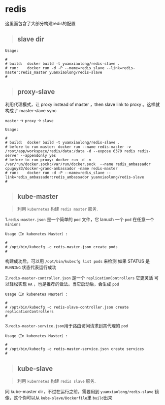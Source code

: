 redis
============

这里面包含了大部分构建redis的配置

> ## slave dir

```
Usage:

#
# build:  docker build -t yuanxiaolong/redis-slave .
# run:    docker run -d -P --name=redis_slave --link=redis-master:redis_master yuanxiaolong/redis-slave
#
```

> ## proxy-slave

利用代理模式，让 proxy instead of master ，then slave link to proxy 。这样就构成了 master-slave sync

```master``` -> ```proxy``` -> ```slave```

```
Usage:

#
# build:  docker build -t yuanxiaolong/redis-slave .
# before to run master: docker run --name redis-master -v /root/app/workspace/redis/data:/data -d --expose 6379 redis redis-server --appendonly yes
# before to run proxy: docker run -d -v /var/run/docker.sock:/var/run/docker.sock  --name redis_ambassador  cpuguy83/docker-grand-ambassador -name redis-master
# run:    docker run -d -P --name=redis_slave --link=redis_ambassador:redis_ambassador yuanxiaolong/redis-slave
#
```

> ## kube-master

> 利用 ```kubernetes``` 构建 ```redis master``` 服务.

1.```redis-master.json``` 是一个简单的 ```pod``` 文件，它 lanuch 一个 ```pod``` 在任意一个 ```minions```

```
Usage（In kubenetes Master）:

#
# /opt/bin/kubecfg -c redis-master.json create pods
#

```
构建成功后，可以用 ```/opt/bin/kubecfg list pods``` 来检测 如果 STATUS 是 ```RUNNING``` 状态代表运行成功

2.```redis-master-controller.json``` 是一个 ```replicationControllers``` 它更灵活 可以轻松实现 ```HA``` ，也是推荐的做法。当它启动后，会生成 ```pod```

```
Usage（In kubenetes Master）:

#
# /opt/bin/kubecfg -c redis-slave-controller.json create replicationControllers
#

```

3.```redis-master-service.json```用于路由访问请求到其代理的 ```pod```

```
Usage（In kubenetes Master）:

#
# /opt/bin/kubecfg -c redis-master-service.json create services
#
```

> ## kube-slave

> 利用 ```kubernetes``` 构建 ```redis slave``` 服务.

同 kube-master dir，不过在运行之前，需要用到 ```yuanxiaolong/redis-slave``` 镜像，这个你可以从
```kube-slave/Dockerfile```里 ```build```出来
